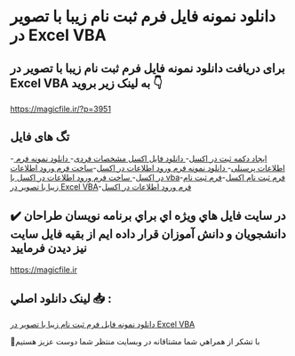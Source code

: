 # دانلود نمونه فایل فرم ثبت نام زیبا با تصویر در Excel VBA

## برای دریافت دانلود نمونه فایل فرم ثبت نام زیبا با تصویر در Excel VBA به لینک زیر بروید 👇

https://magicfile.ir/?p=3951

## تگ های فایل

-[ ایجاد دکمه ثبت در اکسل](https://magicfile.ir/product/%d9%81%d8%a7%db%8c%d9%84%d9%81%d8%b1%d9%85-%d8%ab%d8%a8%d8%aa-%d9%86%d8%a7%d9%85-%d8%b2%db%8c%d8%a8%d8%a7-%d8%a8%d8%a7-%d8%aa%d8%b5%d9%88%db%8c%d8%b1-excel-vba/)-[ دانلود فایل اکسل مشخصات فردی](https://magicfile.ir/product/%d9%81%d8%a7%db%8c%d9%84%d9%81%d8%b1%d9%85-%d8%ab%d8%a8%d8%aa-%d9%86%d8%a7%d9%85-%d8%b2%db%8c%d8%a8%d8%a7-%d8%a8%d8%a7-%d8%aa%d8%b5%d9%88%db%8c%d8%b1-excel-vba/)-[ دانلود نمونه فرم اطلاعات پرسنلی](https://magicfile.ir/product/%d9%81%d8%a7%db%8c%d9%84%d9%81%d8%b1%d9%85-%d8%ab%d8%a8%d8%aa-%d9%86%d8%a7%d9%85-%d8%b2%db%8c%d8%a8%d8%a7-%d8%a8%d8%a7-%d8%aa%d8%b5%d9%88%db%8c%d8%b1-excel-vba/)-[ دانلود نمونه فرم ورود اطلاعات در اکسل](https://magicfile.ir/product/%d9%81%d8%a7%db%8c%d9%84%d9%81%d8%b1%d9%85-%d8%ab%d8%a8%d8%aa-%d9%86%d8%a7%d9%85-%d8%b2%db%8c%d8%a8%d8%a7-%d8%a8%d8%a7-%d8%aa%d8%b5%d9%88%db%8c%d8%b1-excel-vba/)-[ساخت فرم ورود اطلاعات در اکسل](https://magicfile.ir/product/%d9%81%d8%a7%db%8c%d9%84%d9%81%d8%b1%d9%85-%d8%ab%d8%a8%d8%aa-%d9%86%d8%a7%d9%85-%d8%b2%db%8c%d8%a8%d8%a7-%d8%a8%d8%a7-%d8%aa%d8%b5%d9%88%db%8c%d8%b1-excel-vba/)-[ ساخت فرم ورود اطلاعات در اکسل با vba](https://magicfile.ir/product/%d9%81%d8%a7%db%8c%d9%84%d9%81%d8%b1%d9%85-%d8%ab%d8%a8%d8%aa-%d9%86%d8%a7%d9%85-%d8%b2%db%8c%d8%a8%d8%a7-%d8%a8%d8%a7-%d8%aa%d8%b5%d9%88%db%8c%d8%b1-excel-vba/)-[فرم ثبت نام اکسل](https://magicfile.ir/product/%d9%81%d8%a7%db%8c%d9%84%d9%81%d8%b1%d9%85-%d8%ab%d8%a8%d8%aa-%d9%86%d8%a7%d9%85-%d8%b2%db%8c%d8%a8%d8%a7-%d8%a8%d8%a7-%d8%aa%d8%b5%d9%88%db%8c%d8%b1-excel-vba/)-[فرم ثبت نام زیبا با تصویر در Excel VBA](https://magicfile.ir/product/%d9%81%d8%a7%db%8c%d9%84%d9%81%d8%b1%d9%85-%d8%ab%d8%a8%d8%aa-%d9%86%d8%a7%d9%85-%d8%b2%db%8c%d8%a8%d8%a7-%d8%a8%d8%a7-%d8%aa%d8%b5%d9%88%db%8c%d8%b1-excel-vba/)-[فرم ورود اطلاعات در اکسل](https://magicfile.ir/product/%d9%81%d8%a7%db%8c%d9%84%d9%81%d8%b1%d9%85-%d8%ab%d8%a8%d8%aa-%d9%86%d8%a7%d9%85-%d8%b2%db%8c%d8%a8%d8%a7-%d8%a8%d8%a7-%d8%aa%d8%b5%d9%88%db%8c%d8%b1-excel-vba/)

## ✔️ در سايت فايل هاي ويژه اي براي برنامه نويسان طراحان دانشجويان و دانش آموزان قرار داده ايم از بقيه فايل سايت نيز ديدن فرماييد

https://magicfile.ir


## لينک دانلود اصلي 📥 :

[دانلود نمونه فایل فرم ثبت نام زیبا با تصویر در Excel VBA](https://magicfile.ir/product/%d9%81%d8%a7%db%8c%d9%84%d9%81%d8%b1%d9%85-%d8%ab%d8%a8%d8%aa-%d9%86%d8%a7%d9%85-%d8%b2%db%8c%d8%a8%d8%a7-%d8%a8%d8%a7-%d8%aa%d8%b5%d9%88%db%8c%d8%b1-excel-vba/) 


🙏با تشکر از همراهي شما مشتاقانه در وبسایت منتظر شما دوست عزیز هستیم

